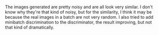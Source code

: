 The images generated are pretty noisy and are all look very similar. I don't know why they're that kind of noisy, but for the similarity, I think it may be because the real images in a batch are not very random. I also tried to add minibatch discrimination to the discriminator, the result improving, but not that kind of dramatically.